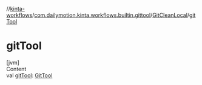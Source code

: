 //[kinta-workflows](../../../index.md)/[com.dailymotion.kinta.workflows.builtin.gittool](../index.md)/[GitCleanLocal](index.md)/[gitTool](git-tool.md)



# gitTool  
[jvm]  
Content  
val [gitTool](git-tool.md): [GitTool](../../../../kinta-cli/com.dailymotion.kinta/-git-tool/index.md)  




